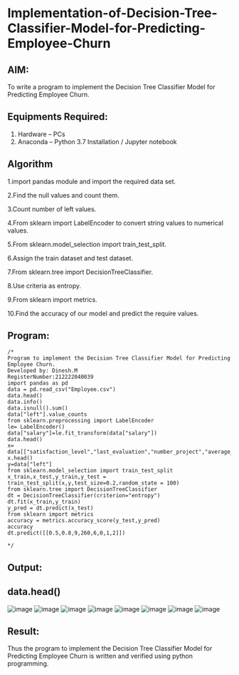 # Implementation-of-Decision-Tree-Classifier-Model-for-Predicting-Employee-Churn

## AIM:
To write a program to implement the Decision Tree Classifier Model for Predicting Employee Churn.

## Equipments Required:
1. Hardware – PCs
2. Anaconda – Python 3.7 Installation / Jupyter notebook

## Algorithm
1.import pandas module and import the required data set.

2.Find the null values and count them.

3.Count number of left values.

4.From sklearn import LabelEncoder to convert string values to numerical values.

5.From sklearn.model_selection import train_test_split.

6.Assign the train dataset and test dataset.

7.From sklearn.tree import DecisionTreeClassifier.

8.Use criteria as entropy.

9.From sklearn import metrics.

10.Find the accuracy of our model and predict the require values.

## Program:
```
/*
Program to implement the Decision Tree Classifier Model for Predicting Employee Churn.
Developed by: Dinesh.M
RegisterNumber:212222040039
import pandas as pd
data = pd.read_csv("Employee.csv")
data.head()
data.info()
data.isnull().sum()
data["left"].value_counts
from sklearn.preprocessing import LabelEncoder
le= LabelEncoder()
data["salary"]=le.fit_transform(data["salary"])
data.head()
x= data[["satisfaction_level","last_evaluation","number_project","average_montly_hours","time_spend_company","Work_accident","promotion_last_5years","salary"]]
x.head()
y=data["left"]
from sklearn.model_selection import train_test_split
x_train,x_test,y_train,y_test = train_test_split(x,y,test_size=0.2,random_state = 100)
from sklearn.tree import DecisionTreeClassifier
dt = DecisionTreeClassifier(criterion="entropy")
dt.fit(x_train,y_train)
y_pred = dt.predict(x_test)
from sklearn import metrics
accuracy = metrics.accuracy_score(y_test,y_pred)
accuracy
dt.predict([[0.5,0.8,9,260,6,0,1,2]])

*/
```

## Output:
## data.head()
![image](https://github.com/dineshmohan24102004/Implementation-of-Decision-Tree-Classifier-Model-for-Predicting-Employee-Churn/assets/119478475/8f135493-59e5-4131-a5ec-ff6880df26a4)
![image](https://github.com/dineshmohan24102004/Implementation-of-Decision-Tree-Classifier-Model-for-Predicting-Employee-Churn/assets/119478475/bf654eca-276d-4ae4-a17c-4ba9d84a2da5)
![image](https://github.com/dineshmohan24102004/Implementation-of-Decision-Tree-Classifier-Model-for-Predicting-Employee-Churn/assets/119478475/42eecd17-22b8-4848-8e59-a5131cbadfd7)
![image](https://github.com/dineshmohan24102004/Implementation-of-Decision-Tree-Classifier-Model-for-Predicting-Employee-Churn/assets/119478475/efdc9c66-5a99-4610-92f0-d7efe6b39483)
![image](https://github.com/dineshmohan24102004/Implementation-of-Decision-Tree-Classifier-Model-for-Predicting-Employee-Churn/assets/119478475/66181b82-b855-4878-a17d-bae2ffd3aedc)
![image](https://github.com/dineshmohan24102004/Implementation-of-Decision-Tree-Classifier-Model-for-Predicting-Employee-Churn/assets/119478475/7ffa57c5-4104-4039-8002-7ec7f40b0ec0)
![image](https://github.com/dineshmohan24102004/Implementation-of-Decision-Tree-Classifier-Model-for-Predicting-Employee-Churn/assets/119478475/071525b3-14db-492a-842f-6facd54fdf78)
![image](https://github.com/dineshmohan24102004/Implementation-of-Decision-Tree-Classifier-Model-for-Predicting-Employee-Churn/assets/119478475/9a24e2f5-01d4-452a-8887-955ea4842210)














## Result:
Thus the program to implement the  Decision Tree Classifier Model for Predicting Employee Churn is written and verified using python programming.
